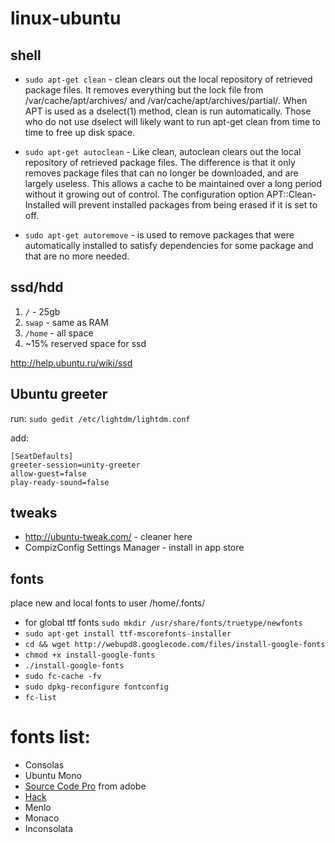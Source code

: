 # linux-ubuntu

## shell

- `sudo apt-get clean` - clean clears out the local repository of retrieved package files. It removes everything but the lock file from /var/cache/apt/archives/ and /var/cache/apt/archives/partial/. When APT is used as a dselect(1) method, clean is run automatically. Those who do not use dselect will likely want to run apt-get clean from time to time to free up disk space.

- `sudo apt-get autoclean` - Like clean, autoclean clears out the local repository of retrieved package files. The difference is that it only removes package files that can no longer be downloaded, and are largely useless. This allows a cache to be maintained over a long period without it growing out of control. The configuration option APT::Clean-Installed will prevent installed packages from being erased if it is set to off.

- `sudo apt-get autoremove` - is used to remove packages that were automatically installed to satisfy dependencies for some package and that are no more needed.

## ssd/hdd

1. `/` - 25gb
2. `swap` - same as RAM
3. `/home` - all space
4. ~15% reserved space for ssd

http://help.ubuntu.ru/wiki/ssd

## Ubuntu greeter

run: `sudo gedit /etc/lightdm/lightdm.conf`

add:
```
[SeatDefaults]
greeter-session=unity-greeter
allow-guest=false
play-ready-sound=false
```

## tweaks

- http://ubuntu-tweak.com/ - cleaner here
- CompizConfig Settings Manager - install in app store

## fonts
place new and local fonts to user /home/.fonts/
- for global ttf fonts `sudo mkdir /usr/share/fonts/truetype/newfonts`
- `sudo apt-get install ttf-mscorefonts-installer`
- `cd && wget http://webupd8.googlecode.com/files/install-google-fonts`
- `chmod +x install-google-fonts`
- `./install-google-fonts`
- `sudo fc-cache -fv`
- `sudo dpkg-reconfigure fontconfig`
- `fc-list`

# fonts list:
- Consolas
- Ubuntu Mono
- [Source Code Pro](https://github.com/adobe-fonts/source-code-pro) from adobe
- [Hack](https://github.com/chrissimpkins/Hack)
- Menlo
- Monaco
- Inconsolata
